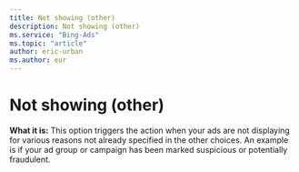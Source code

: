 ```yaml
---
title: Not showing (other)
description: Not showing (other)
ms.service: "Bing-Ads"
ms.topic: "article"
author: eric-urban
ms.author: eur
---
```


# Not showing (other)

**What it is:**  This option triggers the action when your ads are not displaying for various reasons not already specified in the other choices. An example is if your ad group or campaign has been marked suspicious or potentially fraudulent.


